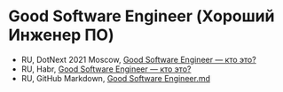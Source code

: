 # Good Software Engineer (Хороший Инженер ПО)

- RU, DotNext 2021 Moscow, [Good Software Engineer — кто это?](https://www.youtube.com/watch?v=C0dPTfvCHms&ab_channel=DotNext)
- RU, Habr, [Good Software Engineer — кто это?](https://habr.com/ru/companies/jugru/articles/670018/)
- RU, GitHub Markdown, [Good Software Engineer.md](Good%20Software%20Engineer.md)
